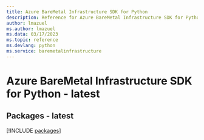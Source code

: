 ```yaml
---
title: Azure BareMetal Infrastructure SDK for Python
description: Reference for Azure BareMetal Infrastructure SDK for Python
author: lmazuel
ms.author: lmazuel
ms.data: 03/17/2023
ms.topic: reference
ms.devlang: python
ms.service: baremetalinfrastructure
---
```

# Azure BareMetal Infrastructure SDK for Python - latest
## Packages - latest
[!INCLUDE [packages](baremetal-infrastructure-index.md)]